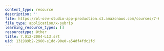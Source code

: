 ```yaml
---
content_type: resource
description: ''
file: https://ol-ocw-studio-app-production.s3.amazonaws.com/courses/7-01sc-fundamentals-of-biology-fall-2011/131989b22960e1dd90e0a54df4fdc1fd_7.012-2004-L13.srt
file_type: application/x-subrip
learning_resource_types: []
resourcetype: Other
title: 7.012-2004-L13.srt
uid: 131989b2-2960-e1dd-90e0-a54df4fdc1fd
---
```

